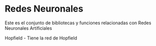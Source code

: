 # Redes Neuronales

Este es el conjunto de bibliotecas y funciones relacionadas con Redes Neuronales Artificiales

Hopfield - Tiene la red de Hopfield
